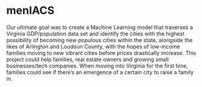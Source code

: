 # menIACS
Our ultimate goal was to create a Machine Learning model that traverses a Virginia GDP/population data set and identify the cities
with the highest possibility of becoming new populous cities within the state, alongside the likes of Arlington and
Loudoun County, with the hopes of low-income families moving to new vibrant cities before prices drastically increase.
This project could help families, real estate owners and growing small businesses/tech companies. When moving into
Virginia for the first time, families could see if there’s an emergence of a certain city to raise a family in.
